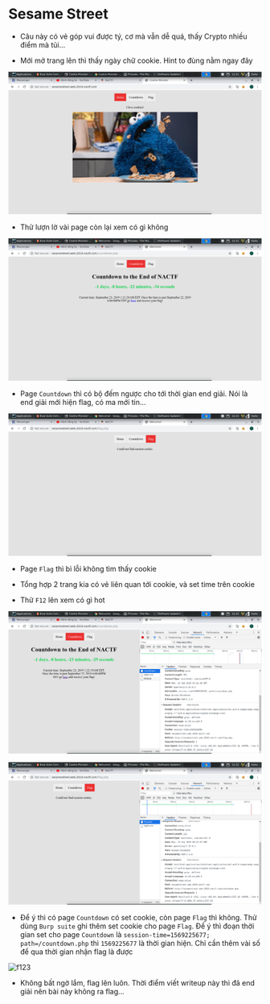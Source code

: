 # Sesame Street

- Câu này có vẻ góp vui được tý, cơ mà vẫn dễ quá, thấy Crypto nhiều điểm mà tủi...

- Mới mở trang lên thì thấy ngày chữ cookie. Hint to đùng nằm ngay đây

![cookie](image/co1.png)

- Thử lượn lờ vài page còn lại xem có gì không

![page](image/co2.png)

- Page `Countdown` thì có bộ đếm ngược cho tới thời gian end giải. Nói là end giải mới hiện flag, có ma mới tin...

![fl](image/co3.png)

- Page `Flag` thì bì lỗi không tìm thấy cookie

- Tổng hợp 2 trang kia có vẻ liên quan tới cookie, và set time trên cookie

- Thử `F12` lên xem có gì hot

![f12](image/co4.png)

![f122](image/co5.png)

- Để ý thì có page `Countdown` có set cookie, còn page `Flag` thì không. Thử dùng `Burp suite` ghi thêm set cookie cho page `Flag`. Để ý thì đoạn thời gian set cho page `Countdown` là `session-time=1569225677; path=/countdown.php` thì `1569225677` là thời gian hiện. Chỉ cần thêm vài số để qua thời gian nhận flag là được

![f123](iamge/co6.png)

- Không bất ngờ lắm, flag lên luôn. Thời điểm viết writeup này thì đã end giải nên bài này không ra flag...
 
